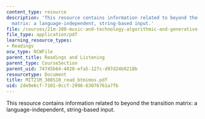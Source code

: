 ```yaml
---
content_type: resource
description: 'This resource contains information related to beyond the transition
  matrix: a language-independent, string-based input.'
file: /courses/21m-380-music-and-technology-algorithmic-and-generative-music-spring-2010/2de9e6cf71010ccf299663076761a7fb_MIT21M_380S10_read_btmimos.pdf
file_type: application/pdf
learning_resource_types:
- Readings
ocw_type: OCWFile
parent_title: Readings and Listening
parent_type: CourseSection
parent_uid: 74745b64-4020-efa5-127c-d97d24b9218b
resourcetype: Document
title: MIT21M_380S10_read_btmimos.pdf
uid: 2de9e6cf-7101-0ccf-2996-63076761a7fb
---
```

This resource contains information related to beyond the transition matrix: a language-independent, string-based input.

